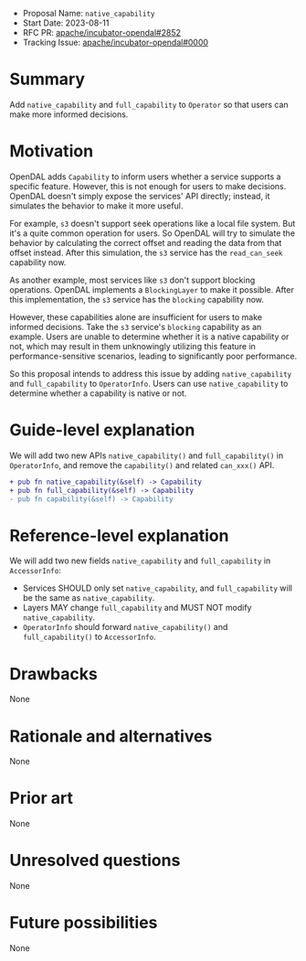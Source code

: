 - Proposal Name: `native_capability`
- Start Date: 2023-08-11
- RFC PR: [apache/incubator-opendal#2852](https://github.com/apache/incubator-opendal/pull/2852)
- Tracking Issue: [apache/incubator-opendal#0000](https://github.com/apache/incubator-opendal/issues/0000)

# Summary

Add `native_capability` and `full_capability` to `Operator` so that users can make more informed decisions.

# Motivation

OpenDAL adds `Capability` to inform users whether a service supports a specific feature. However, this is not enough for users to make decisions. OpenDAL doesn't simply expose the services' API directly; instead, it simulates the behavior to make it more useful.

For example, `s3` doesn't support seek operations like a local file system. But it's a quite common operation for users. So OpenDAL will try to simulate the behavior by calculating the correct offset and reading the data from that offset instead. After this simulation, the `s3` service has the `read_can_seek` capability now.

As another example, most services like `s3` don't support blocking operations. OpenDAL implements a `BlockingLayer` to make it possible. After this implementation, the `s3` service has the `blocking` capability now.

However, these capabilities alone are insufficient for users to make informed decisions. Take the `s3` service's `blocking` capability as an example. Users are unable to determine whether it is a native capability or not, which may result in them unknowingly utilizing this feature in performance-sensitive scenarios, leading to significantly poor performance.

So this proposal intends to address this issue by adding `native_capability` and `full_capability` to `OperatorInfo`. Users can use `native_capability` to determine whether a capability is native or not.

# Guide-level explanation

We will add two new APIs `native_capability()` and `full_capability()` in `OperatorInfo`, and remove the `capability()` and related `can_xxx()` API.

```diff
+ pub fn native_capability(&self) -> Capability
+ pub fn full_capability(&self) -> Capability
- pub fn capability(&self) -> Capability
```

# Reference-level explanation

We will add two new fields `native_capability` and `full_capability` in `AccessorInfo`:

- Services SHOULD only set `native_capability`, and `full_capability` will be the same as `native_capability`.
- Layers MAY change `full_capability` and MUST NOT modify `native_capability`.
- `OperatorInfo` should forward `native_capability()` and `full_capability()` to `AccessorInfo`.

# Drawbacks

None

# Rationale and alternatives

None

# Prior art

None

# Unresolved questions

None

# Future possibilities

None
